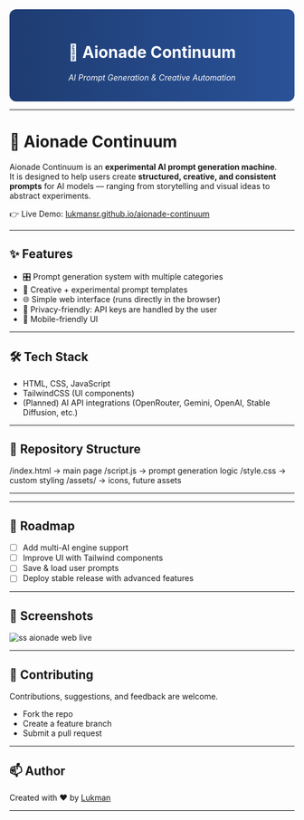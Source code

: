 <div align="center" style="background: linear-gradient(90deg, #1e3c72, #2a5298); padding: 20px; border-radius: 12px; color: white;">

# 🌌 Aionade Continuum  
_AI Prompt Generation & Creative Automation_  

</div>

---

# 🚀 Aionade Continuum  

Aionade Continuum is an **experimental AI prompt generation machine**.  
It is designed to help users create **structured, creative, and consistent prompts** for AI models — ranging from storytelling and visual ideas to abstract experiments.  

👉 Live Demo: [lukmansr.github.io/aionade-continuum](https://lukmansr.github.io/aionade-continuum/)  

---

## ✨ Features  
- 🎛 Prompt generation system with multiple categories  
- 🎨 Creative + experimental prompt templates  
- 🌐 Simple web interface (runs directly in the browser)  
- 🔑 Privacy-friendly: API keys are handled by the user  
- 📱 Mobile-friendly UI  

---

## 🛠 Tech Stack  
- HTML, CSS, JavaScript  
- TailwindCSS (UI components)  
- (Planned) AI API integrations (OpenRouter, Gemini, OpenAI, Stable Diffusion, etc.)  

---

## 📂 Repository Structure  
/index.html → main page
/script.js → prompt generation logic
/style.css → custom styling
/assets/ → icons, future assets


---


---

## 🌱 Roadmap  
- [ ] Add multi-AI engine support  
- [ ] Improve UI with Tailwind components  
- [ ] Save & load user prompts  
- [ ] Deploy stable release with advanced features  

---

## 📸 Screenshots  
 ![ss aionade web live](https://github.com/user-attachments/assets/44f1868a-e7f5-413a-abb4-d7d4db3de854)


---

## 🤝 Contributing  
Contributions, suggestions, and feedback are welcome.  
- Fork the repo  
- Create a feature branch  
- Submit a pull request  

---

## 📫 Author  
Created with ❤️ by [Lukman](https://github.com/Lukmansr)  

---
